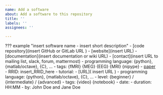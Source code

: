 ```yaml
---
name: Add a software
about: Add a software to this repository
title: ''
labels: ''
assignees: ''

---
```


??? example "insert software name - insert short description"
    -   [code repository](insert GitHub or GitLab URL )
    -   [website](insert URL)
    -   [documentation](insert documentation or wiki URL)
    -   [contact](insert URL to mailing list, slack, forum, mattermost)
    -   programming language: {python}, {matlab/octave}, {C}, ...
    -   tags: {fMRI} {MEG} {EEG} {MRI} {nipype}
    -   [paper](https://doi.org/insert_paper_DOI_here)
    -   RRID: insert_RRID_here
    -   tutorial:
        -   [URL]( insert URL )
        -   programming language: {python}, {matlab/octave}, {C}, ...
        -   level: {beginner} / {intermediate} / {advanced}
        -   tags: {video} {notebook}
        -   date:
        -   duration: HH:MM
        -   by: John Doe and Jane Doe

